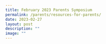 ```yaml
---
title: February 2023 Parents Symposium
permalink: /parents/resources-for-parents/
date: 2023-02-27
layout: post
description: ""
image: ""
---
```



